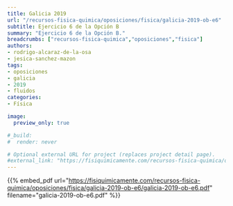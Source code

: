 ```yaml
---
title: Galicia 2019
url: "/recursos-fisica-quimica/oposiciones/fisica/galicia-2019-ob-e6"
subtitle: Ejercicio 6 de la Opción B
summary: "Ejercicio 6 de la Opción B."
breadcrumbs: ["recursos-fisica-quimica","oposiciones","fisica"]
authors:
- rodrigo-alcaraz-de-la-osa
- jesica-sanchez-mazon
tags:
- oposiciones
- galicia
- 2019
- fluidos
categories:
- Física

image:
  preview_only: true

#_build:
#  render: never

# Optional external URL for project (replaces project detail page).
#external_link: "https://fisiquimicamente.com/recursos-fisica-quimica/oposiciones/fisica/galicia-2019-ob-e6/galicia-2019-ob-e6.pdf"
---
```


{{% embed_pdf url="https://fisiquimicamente.com/recursos-fisica-quimica/oposiciones/fisica/galicia-2019-ob-e6/galicia-2019-ob-e6.pdf" filename="galicia-2019-ob-e6.pdf" %}}